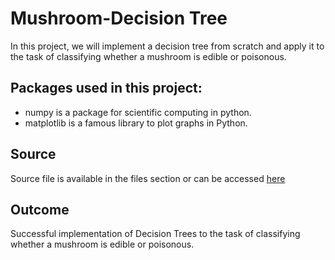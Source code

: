 # Mushroom-Decision Tree
In this project, we will implement a decision tree from scratch and apply it to the task of classifying whether a mushroom is edible or poisonous.

## Packages used in this project:
- numpy is a package for scientific computing in python.
- matplotlib is a famous library to plot graphs in Python.

## Source
Source file is available in the files section or can be accessed [here](https://github.com/Toqeer-Ahmad/Lunar-Lander/blob/main/Lunar-Lander.ipynb)

## Outcome
Successful implementation of Decision Trees to the task of classifying whether a mushroom is edible or poisonous.

